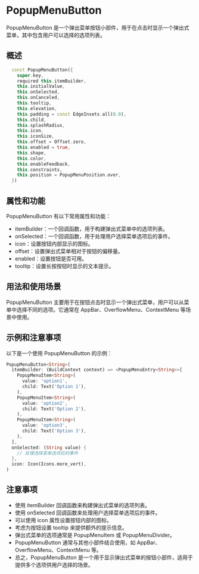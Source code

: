 # PopupMenuButton

PopupMenuButton 是一个弹出菜单按钮小部件，用于在点击时显示一个弹出式菜单，其中包含用户可以选择的选项列表。

## 概述

```dart
  const PopupMenuButton({
    super.key,
    required this.itemBuilder,
    this.initialValue,
    this.onSelected,
    this.onCanceled,
    this.tooltip,
    this.elevation,
    this.padding = const EdgeInsets.all(8.0),
    this.child,
    this.splashRadius,
    this.icon,
    this.iconSize,
    this.offset = Offset.zero,
    this.enabled = true,
    this.shape,
    this.color,
    this.enableFeedback,
    this.constraints,
    this.position = PopupMenuPosition.over,
  }) 
```

## 属性和功能

PopupMenuButton 有以下常用属性和功能：

- itemBuilder：一个回调函数，用于构建弹出式菜单中的选项列表。
- onSelected：一个回调函数，用于处理用户选择菜单选项后的事件。
- icon：设置按钮内部显示的图标。
- offset：设置弹出式菜单相对于按钮的偏移量。
- enabled：设置按钮是否可用。
- tooltip：设置长按按钮时显示的文本提示。

## 用法和使用场景

PopupMenuButton 主要用于在按钮点击时显示一个弹出式菜单，用户可以从菜单中选择不同的选项。它通常在 AppBar、OverflowMenu、ContextMenu 等场景中使用。

## 示例和注意事项

以下是一个使用 PopupMenuButton 的示例：

```dart
PopupMenuButton<String>(
  itemBuilder: (BuildContext context) => <PopupMenuEntry<String>>[
    PopupMenuItem<String>(
      value: 'option1',
      child: Text('Option 1'),
    ),
    PopupMenuItem<String>(
      value: 'option2',
      child: Text('Option 2'),
    ),
    PopupMenuItem<String>(
      value: 'option3',
      child: Text('Option 3'),
    ),
  ],
  onSelected: (String value) {
    // 处理选择菜单选项后的事件
  },
  icon: Icon(Icons.more_vert),
)
```

## 注意事项

- 使用 itemBuilder 回调函数来构建弹出式菜单的选项列表。
- 使用 onSelected 回调函数来处理用户选择菜单选项后的事件。
- 可以使用 icon 属性设置按钮内部的图标。
- 考虑为按钮设置 tooltip 来提供额外的提示信息。
- 弹出式菜单的选项通常是 PopupMenuItem 或 PopupMenuDivider。
- PopupMenuButton 通常与其他小部件结合使用，如 AppBar、OverflowMenu、ContextMenu 等。
- 总之，PopupMenuButton 是一个用于显示弹出式菜单的按钮小部件，适用于提供多个选项供用户选择的场景。
